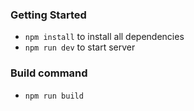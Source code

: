 ### Getting Started

- `npm install` to install all dependencies
- `npm run dev` to start server

### Build command

- `npm run build`

